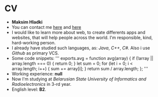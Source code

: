 # CV

- **Maksim Hladki**
- You can contact me [here](https://vk.com/falonse) and [here](https://t.me/@Falonse)
- I would like to learn more about web, to create differents apps and websites, that will help people across the world.
  I'm responsible, kind, hard-working person.
- I already have studied such languages, as: _Java_, _C++_, _C#_. Also i use _Github_ as primary VCS.
- Some code snippets:
  '''
  exports.avg = function avg(array) {
  if (!array || array.length === 0) {
  return 0;
  }
  let sum = 0;
  for (let i = 0; i < array.length; i++) {
  sum += array[i];
  }
  return sum / array.length;
  };
  '''
- Working experience: **null**
- Now I'm studying at _Belarusian State University of Informatics and Radioelectronics_ in 3-rd year.
- English level: **B2**.
